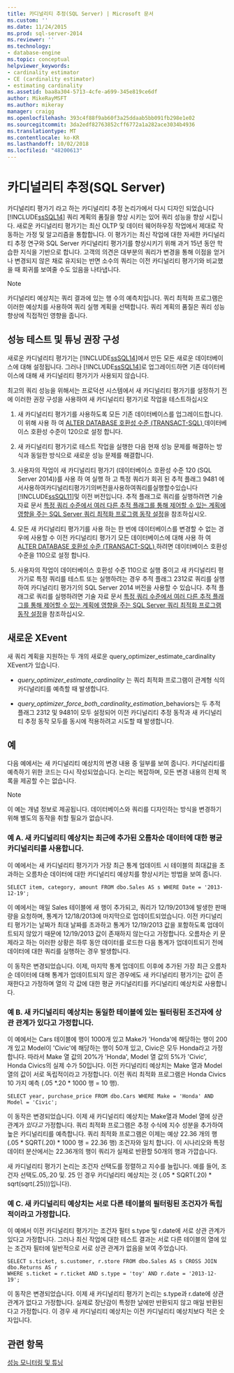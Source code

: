 ```yaml
---
title: 카디널리티 추정(SQL Server) | Microsoft 문서
ms.custom: ''
ms.date: 11/24/2015
ms.prod: sql-server-2014
ms.reviewer: ''
ms.technology:
- database-engine
ms.topic: conceptual
helpviewer_keywords:
- cardinality estimator
- CE (cardinality estimator)
- estimating cardinality
ms.assetid: baa8a304-5713-4cfe-a699-345e819ce6df
author: MikeRayMSFT
ms.author: mikeray
manager: craigg
ms.openlocfilehash: 393c4f88f9ab60f3a25ddaab5bb091fb298e1e02
ms.sourcegitcommit: 3da2edf82763852cff6772a1a282ace3034b4936
ms.translationtype: MT
ms.contentlocale: ko-KR
ms.lasthandoff: 10/02/2018
ms.locfileid: "48200613"
---
```

# <a name="cardinality-estimation-sql-server"></a>카디널리티 추정(SQL Server)
  카디널리티 평가기 라고 하는 카디널리티 추정 논리가에서 다시 디자인 되었습니다 [!INCLUDE[ssSQL14](../../includes/sssql14-md.md)] 쿼리 계획의 품질을 향상 시키는 있어 쿼리 성능을 향상 시킵니다. 새로운 카디널리티 평가기는 최신 OLTP 및 데이터 웨어하우징 작업에서 제대로 작동하는 가정 및 알고리즘을 통합합니다. 이 평가기는 최신 작업에 대한 자세한 카디널리티 추정 연구와 SQL Server 카디널리티 평가기를 향상시키기 위해 과거 15년 동안 학습한 지식을 기반으로 합니다. 고객의 의견은 대부분의 쿼리가 변경을 통해 이점을 얻거나 변경되지 않은 채로 유지되는 반면 소수의 쿼리는 이전 카디널리티 평가기와 비교했을 때 회귀를 보여줄 수도 있음을 나타냅니다.  
  
> [!NOTE]  
>  카디널리티 예상치는 쿼리 결과에 있는 행 수의 예측치입니다. 쿼리 최적화 프로그램은 이러한 예상치를 사용하여 쿼리 실행 계획을 선택합니다. 쿼리 계획의 품질은 쿼리 성능 향상에 직접적인 영향을 줍니다.  
  
## <a name="performance-testing-and-tuning-recommendations"></a>성능 테스트 및 튜닝 권장 구성  
 새로운 카디널리티 평가기는 [!INCLUDE[ssSQL14](../../includes/sssql14-md.md)]에서 만든 모든 새로운 데이터베이스에 대해 설정됩니다. 그러나 [!INCLUDE[ssSQL14](../../includes/sssql14-md.md)]로 업그레이드하면 기존 데이터베이스에 대해 새 카디널리티 평가기가 사용되지 않습니다.  
  
 최고의 쿼리 성능을 위해서는 프로덕션 시스템에서 새 카디널리티 평가기를 설정하기 전에 이러한 권장 구성을 사용하여 새 카디널리티 평가기로 작업을 테스트하십시오  
  
1.  새 카디널리티 평가기를 사용하도록 모든 기존 데이터베이스를 업그레이드합니다. 이 위해 사용 하 여 [ALTER DATABASE 호환성 수준 &#40;TRANSACT-SQL&#41; ](/sql/t-sql/statements/alter-database-transact-sql-compatibility-level) 데이터베이스 호환성 수준이 120으로 설정 합니다.  
  
2.  새 카디널리티 평가기로 테스트 작업을 실행한 다음 현재 성능 문제를 해결하는 방식과 동일한 방식으로 새로운 성능 문제를 해결합니다.  
  
3.  사용자의 작업이 새 카디널리티 평가기 (데이터베이스 호환성 수준 120 (SQL Server 2014))를 사용 하 여 실행 하 고 특정 쿼리가 회귀 된 추적 플래그 9481 에서사용하여카디널리티평가기의버전을사용하여쿼리를실행할수있습니다[!INCLUDE[ssSQL11](../../includes/sssql11-md.md)]및 이전 버전입니다. 추적 플래그로 쿼리를 실행하려면 기술 자료 문서 [특정 쿼리 수준에서 여러 다른 추적 플래그를 통해 제어할 수 있는 계획에 영향을 주는 SQL Server 쿼리 최적화 프로그램 동작 설정](http://support.microsoft.com/kb/2801413)을 참조하십시오.  
  
4.  모든 새 카디널리티 평가기를 사용 하는 한 번에 데이터베이스를 변경할 수 없는 경우에 사용할 수 이전 카디널리티 평가기 모든 데이터베이스에 대해 사용 하 여 [ALTER DATABASE 호환성 수준 &#40;TRANSACT-SQL&#41; ](/sql/t-sql/statements/alter-database-transact-sql-compatibility-level) 하려면 데이터베이스 호환성 수준을 110으로 설정 합니다.  
  
5.  사용자의 작업이 데이터베이스 호환성 수준 110으로 실행 중이고 새 카디널리티 평가기로 특정 쿼리를 테스트 또는 실행하려는 경우 추적 플래그 2312로 쿼리를 실행하여 카디널리티 평가기의 SQL Server 2014 버전을 사용할 수 있습니다.  추적 플래그로 쿼리를 실행하려면 기술 자료 문서 [특정 쿼리 수준에서 여러 다른 추적 플래그를 통해 제어할 수 있는 계획에 영향을 주는 SQL Server 쿼리 최적화 프로그램 동작 설정](http://support.microsoft.com/kb/2801413)을 참조하십시오.  
  
## <a name="new-xevents"></a>새로운 XEvent  
 새 쿼리 계획을 지원하는 두 개의 새로운 query_optimizer_estimate_cardinality XEvent가 있습니다.  
  
-   *query_optimizer_estimate_cardinality* 는 쿼리 최적화 프로그램이 관계형 식의 카디널리티를 예측할 때 발생합니다.  
  
-   *query_optimizer_force_both_cardinality_estimation*_behaviors는 두 추적 플래그 2312 및 9481이 모두 설정되어 이전 카디널리티 추정 동작과 새 카디널리티 추정 동작 모두를 동시에 적용하려고 시도할 때 발생합니다.  
  
## <a name="examples"></a>예  
 다음 예에서는 새 카디널리티 예상치의 변경 내용 중 일부를 보여 줍니다. 카디널리티를 예측하기 위한 코드는 다시 작성되었습니다. 논리는 복잡하며, 모든 변경 내용의 전체 목록을 제공할 수는 없습니다.  
  
> [!NOTE]  
>  이 예는 개념 정보로 제공됩니다. 데이터베이스와 쿼리를 디자인하는 방식을 변경하기 위해 별도의 동작을 취할 필요가 없습니다.  
  
### <a name="example-a-new-cardinality-estimates-use-an-average-cardinality-for-recently-added-ascending-data"></a>예 A. 새 카디널리티 예상치는 최근에 추가된 오름차순 데이터에 대한 평균 카디널리티를 사용합니다.  
 이 예에서는 새 카디널리티 평가기가 가장 최근 통계 업데이트 시 테이블의 최대값을 초과하는 오름차순 데이터에 대한 카디널리티 예상치를 향상시키는 방법을 보여 줍니다.  
  
```  
SELECT item, category, amount FROM dbo.Sales AS s WHERE Date = '2013-12-19';  
```  
  
 이 예에서는 매일 Sales 테이블에 새 행이 추가되고, 쿼리가 12/19/2013에 발생한 판매량을 요청하며, 통계가 12/18/2013에 마지막으로 업데이트되었습니다. 이전 카디널리티 평가기는 날짜가 최대 날짜를 초과하고 통계가 12/19/2013 값을 포함하도록 업데이트되지 않았기 때문에 12/19/2013 값이 존재하지 않는다고 가정합니다. 오름차순 키 문제라고 하는 이러한 상황은 하루 동안 데이터를 로드한 다음 통계가 업데이트되기 전에 데이터에 대한 쿼리를 실행하는 경우 발생합니다.  
  
 이 동작은 변경되었습니다. 이제, 마지막 통계 업데이트 이후에 추가된 가장 최근 오름차순 데이터에 대해 통계가 업데이트되지 않은 경우에도 새 카디널리티 평가기는 값이 존재한다고 가정하며 열의 각 값에 대한 평균 카디널리티를 카디널리티 예상치로 사용합니다.  
  
### <a name="example-b-new-cardinality-estimates-assume-filtered-predicates-on-the-same-table-have-some-correlation"></a>예 B. 새 카디널리티 예상치는 동일한 테이블에 있는 필터링된 조건자에 상관 관계가 있다고 가정합니다.  
 이 예에서는 Cars 테이블에 행이 1000개 있고 Make가 'Honda'에 해당하는 행이 200개 있고 Model이 'Civic'에 해당하는 행이 50개 있고, Civic은 모두 Honda라고 가정합니다. 따라서 Make 열 값의 20%가 'Honda', Model 열 값의 5%가 'Civic', Honda Civics의 실제 수가 50입니다. 이전 카디널리티 예상치는 Make 열과 Model 열의 값이 서로 독립적이라고 가정합니다. 이전 쿼리 최적화 프로그램은 Honda Civics 10 가지 예측 (.05 *.20 \* 1000 행 = 10 행).  
  
```  
SELECT year, purchase_price FROM dbo.Cars WHERE Make = 'Honda' AND Model = 'Civic';  
```  
  
 이 동작은 변경되었습니다. 이제 새 카디널리티 예상치는 Make열과 Model 열에 상관 관계가 *있다고* 가정합니다. 쿼리 최적화 프로그램은 추정 수식에 지수 성분을 추가하여 높은 카디널리티를 예측합니다. 쿼리 최적화 프로그램은 이제는 예상 22.36 개의 행 (.05 * SQRT(.20) \* 1000 행 = 22.36 행) 조건자와 일치 합니다. 이 시나리오와 특정 데이터 분산에서는 22.36개의 행이 쿼리가 실제로 반환할 50개의 행과 가깝습니다.  
  
 새 카디널리티 평가기 논리는 조건자 선택도를 정렬하고 지수를 늘립니다. 예를 들어, 조건자 선택도.05,.20 및. 25 인 경우 카디널리티 예상치는 것 (.05 * SQRT(.20) \* sqrt(sqrt(.25)))입니다).  
  
### <a name="example-c-new-cardinality-estimates-assume-filtered-predicates-on-different-tables-are-independent"></a>예 C. 새 카디널리티 예상치는 서로 다른 테이블의 필터링된 조건자가 독립적이라고 가정합니다.  
 이 예에서 이전 카디널리티 평가기는 조건자 필터 s.type 및 r.date에 서로 상관 관계가 있다고 가정합니다. 그러나 최신 작업에 대한 테스트 결과는 서로 다른 테이블의 열에 있는 조건자 필터에 일반적으로 서로 상관 관계가 없음을 보여 주었습니다.  
  
```  
SELECT s.ticket, s.customer, r.store FROM dbo.Sales AS s CROSS JOIN dbo.Returns AS r  
WHERE s.ticket = r.ticket AND s.type = 'toy' AND r.date = '2013-12-19';  
```  
  
 이 동작은 변경되었습니다. 이제 새 카디널리티 평가기 논리는 s.type과 r.date에 상관 관계가 없다고 가정합니다. 실제로 장난감이 특정한 날에만 반환되지 않고 매일 반환된다고 가정합니다. 이 경우 새 카디널리티 예상치는 이전 카디널리티 예상치보다 적은 숫자입니다.  
  
## <a name="see-also"></a>관련 항목  
 [성능 모니터링 및 튜닝](monitor-and-tune-for-performance.md)  
  
  
